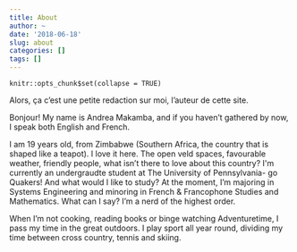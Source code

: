 ```yaml
---
title: About
author: ~
date: '2018-06-18'
slug: about
categories: []
tags: []
---
```


```{r setup, include=FALSE}
knitr::opts_chunk$set(collapse = TRUE)
```

Alors, ça c’est une petite redaction sur moi, l’auteur de cette site.

Bonjour! My name is Andrea Makamba, and if you haven’t gathered by now, I speak both English and French. 

I am 19 years old, from Zimbabwe (Southern Africa, the country that is shaped like a teapot). I love it here. The open veld spaces, favourable weather, friendly people, what isn’t there to love about this country?
I'm currently an undergraudte student at The University of Pennsylvania- go Quakers! And what would I like to study? At the moment, I’m majoring in Systems Engineering and minoring in French & Francophone Studies and Mathematics. What can I say? I’m a nerd of the highest order.

When I’m not cooking, reading books or binge watching Adventuretime, I pass my time in the great outdoors. I play sport all year round, dividing my time between cross country, tennis and skiing. 